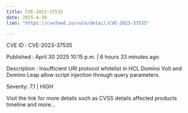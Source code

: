 ```yaml
---
title: CVE-2023-37535
date: 2025-4-30
lien: "https://cvefeed.io/vuln/detail/CVE-2023-37535"

---
```


CVE ID : CVE-2023-37535

Published :  April 30
2025
10:15 p.m. | 6 hours
33 minutes ago

Description : Insufficient URI protocol whitelist in HCL Domino Volt and Domino Leap
allow script injection through query parameters.

Severity: 7.1 | HIGH

Visit the link for more details
such as CVSS details
affected products
timeline
and more...
